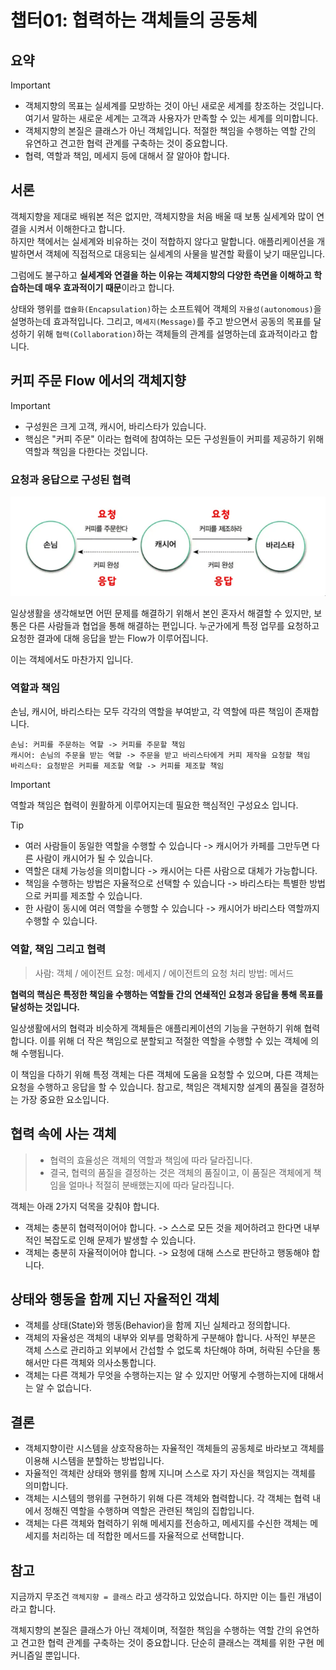 # 챕터01: 협력하는 객체들의 공동체

## 요약

> [!IMPORTANT]
>
> - 객체지향의 목표는 실세계를 모방하는 것이 아닌 새로운 세계를 창조하는 것입니다. 여기서 말하는 새로운 세계는 고객과 사용자가 만족할 수 있는 세계를 의미합니다.
> - 객체지향의 본질은 클래스가 아닌 객체입니다. 적절한 책임을 수행하는 역할 간의 유연하고 견고한 협력 관계를 구축하는 것이 중요합니다.
> - 협력, 역할과 책임, 메세지 등에 대해서 잘 알아야 합니다.

## 서론

객체지향을 제대로 배워본 적은 없지만, 객체지향을 처음 배울 때 보통 실세계와 많이 연결을 시켜서 이해한다고 합니다.<br/>
하지만 책에서는 실세계와 비유하는 것이 적합하지 않다고 말합니다. 애플리케이션을 개발하면서 객체에 직접적으로 대응되는 실세계의 사물을 발견할 확률이 낮기 때문입니다.

그럼에도 불구하고 **실세계와 연결을 하는 이유는 객체지향의 다양한 측면을 이해하고 학습하는데 매우 효과적이기 때문**이라고 합니다.

상태와 행위를 `캡슐화(Encapsulation)`하는 소프트웨어 객체의 `자율성(autonomous)`을 설명하는데 효과적입니다. 그리고, `메세지(Message)`를 주고 받으면서 공동의 목표를 달성하기 위해 `협력(Collaboration)`하는 객체들의 관계를 설명하는데 효과적이라고 합니다.

## 커피 주문 Flow 에서의 객체지향

> [!IMPORTANT]
>
> - 구성원은 크게 고객, 캐시어, 바리스타가 있습니다.
> - 핵심은 "커피 주문" 이라는 협력에 참여하는 모든 구성원들이 커피를 제공하기 위해 역할과 책임을 다한다는 것입니다.

### 요청과 응답으로 구성된 협력

![](./images/image-01.png)

일상생활을 생각해보면 어떤 문제를 해결하기 위해서 본인 혼자서 해결할 수 있지만, 보통은 다른 사람들과 협업을 통해 해결하는 편입니다. 누군가에게 특정 업무를 요청하고 요청한 결과에 대해 응답을 받는 Flow가 이루어집니다.

이는 객체에서도 마찬가지 입니다.

### 역할과 책임

손님, 캐시어, 바리스타는 모두 각각의 역할을 부여받고, 각 역할에 따른 책임이 존재합니다.

```
손님: 커피를 주문하는 역할 -> 커피를 주문할 책임
캐시어: 손님의 주문을 받는 역할 -> 주문을 받고 바리스타에게 커피 제작을 요청할 책임
바리스타: 요청받은 커피를 제조할 역할 -> 커피를 제조할 책임
```

> [!IMPORTANT]
>
> 역할과 책임은 협력이 원활하게 이루어지는데 필요한 핵심적인 구성요소 입니다.

> [!TIP]
>
> - 여러 사람들이 동일한 역할을 수행할 수 있습니다 -> 캐시어가 카페를 그만두면 다른 사람이 캐시어가 될 수 있습니다.
> - 역할은 대체 가능성을 의미합니다 -> 캐시어는 다른 사람으로 대체가 가능합니다.
> - 책임을 수행하는 방법은 자율적으로 선택할 수 있습니다 -> 바리스타는 특별한 방법으로 커피를 제조할 수 있습니다.
> - 한 사람이 동시에 여러 역할을 수행할 수 있습니다 -> 캐시어가 바리스타 역할까지 수행할 수 있습니다.

### 역할, 책임 그리고 협력

> 사람: 객체 / 에이전트 요청: 메세지 / 에이전트의 요청 처리 방법: 메서드

**협력의 핵심은 특정한 책임을 수행하는 역할들 간의 연쇄적인 요청과 응답을 통해 목표를 달성하는 것입니다.**

일상생활에서의 협력과 비슷하게 객체들은 애플리케이션의 기능을 구현하기 위해 협력합니다. 이를 위해 더 작은 책임으로 분할되고 적절한 역할을 수행할 수 있는 객체에 의해 수행됩니다.

이 책임을 다하기 위해 특정 객체는 다른 객체에 도움을 요청할 수 있으며, 다른 객체는 요청을 수행하고 응답을 할 수 있습니다.
참고로, 책임은 객체지향 설계의 품질을 결정하는 가장 중요한 요소입니다.

## 협력 속에 사는 객체

> - 협력의 효율성은 객체의 역할과 책임에 따라 달라집니다.
> - 결국, 협력의 품질을 결정하는 것은 객체의 품질이고, 이 품질은 객체에게 책임을 얼마나 적절히 분배했는지에 따라 달라집니다.

객체는 아래 2가지 덕목을 갖춰야 합니다.

- 객체는 충분히 협력적이어야 합니다.
   -> 스스로 모든 것을 제어하려고 한다면 내부적인 복잡도로 인해 문제가 발생할 수 있습니다.
- 객체는 충분히 자율적이어야 합니다.
   -> 요청에 대해 스스로 판단하고 행동해야 합니다.

## 상태와 행동을 함께 지닌 자율적인 객체

- 객체를 상태(State)와 행동(Behavior)을 함께 지닌 실체라고 정의합니다.
- 객체의 자율성은 객체의 내부와 외부를 명확하게 구분해야 합니다. 사적인 부분은 객체 스스로 관리하고 외부에서 간섭할 수 없도록 차단해야 하며, 허락된 수단을 통해서만 다른 객체와 의사소통합니다.
- 객체는 다른 객체가 무엇을 수행하는지는 알 수 있지만 어떻게 수행하는지에 대해서는 알 수 없습니다.

## 결론

- 객체지향이란 시스템을 상호작용하는 자율적인 객체들의 공동체로 바라보고 객체를 이용해 시스템을 분할하는 방법입니다.
- 자율적인 객체란 상태와 행위를 함께 지니며 스스로 자기 자신을 책임지는 객체를 의미합니다.
- 객체는 시스템의 행위를 구현하기 위해 다른 객체와 협력합니다. 각 객체는 협력 내에서 정해진 역할을 수행하며 역할은 관련된 책임의 집합입니다.
- 객체는 다른 객체와 협력하기 위해 메세지를 전송하고, 메세지를 수신한 객체는 메세지를 처리하는 데 적합한 메서드를 자율적으로 선택합니다.

## 참고

지금까지 무조건 `객체지향 = 클래스` 라고 생각하고 있었습니다. 하지만 이는 틀린 개념이라고 합니다.

객체지향의 본질은 클래스가 아닌 객체이며, 적절한 책임을 수행하는 역할 간의 유연하고 견고한 협력 관계를 구축하는 것이 중요합니다. 단순히 클래스는 객체를 위한 구현 메커니즘일 뿐입니다.